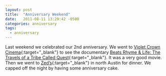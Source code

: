 ```yaml
---
layout: post
title:  "Anniversary Weekend"
date:   2011-08-11 13:29:42 -0500
categories: anniversary
tags:
  - anniversary
---
```

Last weekend we celebrated our 2nd anniversary. We went to [Violet Crown Cinema](http://www.violetcrowncinema.com/){:target="_blank"} to see the documentary [Beats Rhyme & Life: The Travels of a Tribe Called Quest](http://www.sonyclassics.com/beatsrhymesandlife/){:target="_blank"}. It was a very good movie. Then we went to [Zed’s](http://www.zeds.bz/){:target="_blank"} in north Austin for dinner. We capped off the night by having some anniversary cake.

